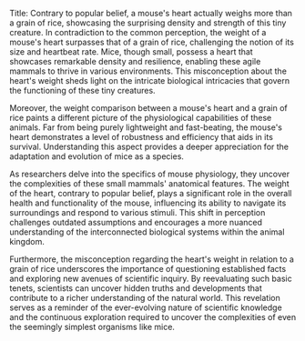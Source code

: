 Title: Contrary to popular belief, a mouse's heart actually weighs more than a grain of rice, showcasing the surprising density and strength of this tiny creature.
In contradiction to the common perception, the weight of a mouse's heart surpasses that of a grain of rice, challenging the notion of its size and heartbeat rate. Mice, though small, possess a heart that showcases remarkable density and resilience, enabling these agile mammals to thrive in various environments. This misconception about the heart's weight sheds light on the intricate biological intricacies that govern the functioning of these tiny creatures.

Moreover, the weight comparison between a mouse's heart and a grain of rice paints a different picture of the physiological capabilities of these animals. Far from being purely lightweight and fast-beating, the mouse's heart demonstrates a level of robustness and efficiency that aids in its survival. Understanding this aspect provides a deeper appreciation for the adaptation and evolution of mice as a species.

As researchers delve into the specifics of mouse physiology, they uncover the complexities of these small mammals' anatomical features. The weight of the heart, contrary to popular belief, plays a significant role in the overall health and functionality of the mouse, influencing its ability to navigate its surroundings and respond to various stimuli. This shift in perception challenges outdated assumptions and encourages a more nuanced understanding of the interconnected biological systems within the animal kingdom.

Furthermore, the misconception regarding the heart's weight in relation to a grain of rice underscores the importance of questioning established facts and exploring new avenues of scientific inquiry. By reevaluating such basic tenets, scientists can uncover hidden truths and developments that contribute to a richer understanding of the natural world. This revelation serves as a reminder of the ever-evolving nature of scientific knowledge and the continuous exploration required to uncover the complexities of even the seemingly simplest organisms like mice.